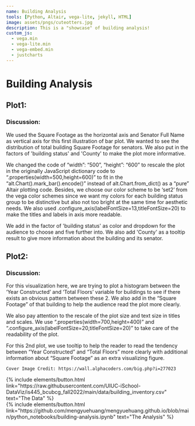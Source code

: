 ```yaml
---
name: Building Analysis
tools: [Python, Altair, vega-lite, jekyll, HTML]
image: assets/pngs/cuteotters.jpg
description: This is a "showcase" of building analysis!
custom_js:
  - vega.min
  - vega-lite.min
  - vega-embed.min
  - justcharts
---
```



# Building Analysis

## Plot1:

<vegachart schema-url="{{ site.baseurl }}/assets/json/plot1.json" style="width: 100%"></vegachart>

### Discussion:
We used the Square Footage as the horizontal axis and Senator Full Name as vertical axis for this first illustration of bar plot. We wanted to see the distribution of total building Square Footage for senators. We also put in the factors of 'building status' and 'County' to make the plot more informative.
    
We changed the code of “width”: “500”, “height”: “600” to rescale the plot in the originally JavaScript dictionary code to “.properties(width=500,height=600)” to fit in the “alt.Chart().mark_bar().encode()” instead of alt.Chart.from_dict() as a “pure” Altair plotting code. Besides, we choose our color scheme to be ‘set2’ from the vega color schemes since we want my colors for each building status group to be distinctive but also not too bright at the same time for aesthetic needs. We also used .configure_axis(labelFontSize=13,titleFontSize=20) to make the titles and labels in axis more readable.

We add in the factor of 'building status' as color and dropdown for the audience to choose and five further into. We also add 'County' as a tooltip result to give more information about the building and its senator.



## Plot2:

<vegachart schema-url="{{ site.baseurl }}/assets/json/plot2.json" style="width: 100%"></vegachart>

### Discussion:
For this visualization here, we are trying to plot a histogram between the ‘Year Constructed’ and ‘Total Floors’ variable for buildings to see if there exists an obvious pattern between these 2. We also add in the “Square Footage” of that building to help the audience read the plot more clearly.
    
We also pay attention to the rescale of the plot size and text size in titles and scales. We use “.properties(width=700,height=400)” and “.configure_axis(labelFontSize=20,titleFontSize=20)” to take care of the readability of the plot.
    
For this 2nd plot, we use tooltip to help the reader to read the tendency between “Year Constructed” and “Total Floors” more clearly with additional information about “Square Footage” as an extra visualizing figure.



```
Cover Image Credit: https://wall.alphacoders.com/big.php?i=277023
```


<!-- these are written in a combo of html and liquid --> 

<div class="left">
{% include elements/button.html link="https://raw.githubusercontent.com/UIUC-iSchool-DataViz/is445_bcubcg_fall2022/main/data/building_inventory.csv" text="The Data" %}
</div>

<div class="right">
{% include elements/button.html link="https://github.com/mengyuehuang/mengyuehuang.github.io/blob/main/python_notebooks/building-analysis.ipynb" text="The Analysis" %}
</div>

